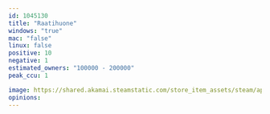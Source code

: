 ```yaml
---
id: 1045130
title: "Raatihuone"
windows: "true"
mac: "false"
linux: false
positive: 10
negative: 1
estimated_owners: "100000 - 200000"
peak_ccu: 1

image: https://shared.akamai.steamstatic.com/store_item_assets/steam/apps/1045130/header.jpg?t=1555505445
opinions:
---
```

